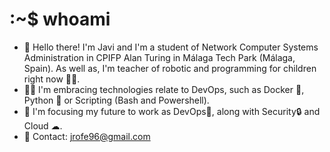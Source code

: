 # :~$ whoami
* 👋 Hello there! I'm Javi and I'm a student of Network Computer Systems Administration in CPIFP Alan Turing in Málaga Tech Park (Málaga, Spain). As well as, I'm teacher of robotic and programming for children right now 👨‍🏫.
* 👨‍💻 I'm embracing technologies relate to DevOps, such as Docker 🐳, Python 🐍 or Scripting (Bash and Powershell).
* 🔮 I'm focusing my future to work as DevOps🔄, along with Security🔒 and Cloud ☁.
* 📩 Contact: jrofe96@gmail.com   
